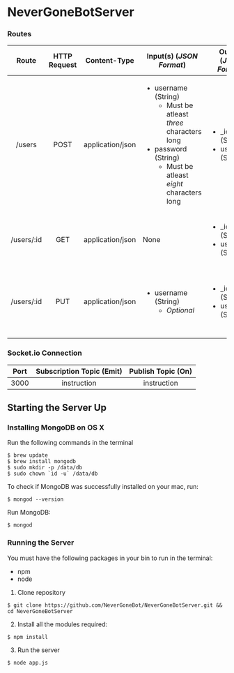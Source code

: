 # NeverGoneBotServer

### Routes

| Route | HTTP Request | Content-Type     | Input(s) (**_JSON Format_**) | Output (**_JSON Format_**) | Description |
| :---: | :----------: | :--------------: | ---------------------------- | -------------------------- | ----------- |
| /users|     POST     | application/json | <ul><li>username (String)<ul><li>Must be atleast _three_ characters long</li></ul></li><li>password (String)<ul><li>Must be atleast _eight_ characters long</li></ul></li></ul> | <ul><li>_id (String)</li><li>username (String)</li></ul> | Create a new user |
| /users/:id | GET | application/json | None | <ul><li>_id (String)</li><li>username (String)</li></ul> | Get the corresponding user's details from the user ID supplied |
| /users/:id | PUT | application/json | <ul><li>username (String)<ul><li>_Optional_</li></ul></li></ul> | <ul><li>_id (String)</li><li>username (String)</li></ul> | Update the corresponding user's details from the user ID and the fields to update supplied |

### Socket.io Connection

| Port | Subscription Topic (Emit) | Publish Topic (On) | 
| :--: | :----------------: | :-----------: |
| 3000 | instruction | instruction |


## Starting the Server Up

### Installing MongoDB on OS X

Run the following commands in the terminal
```
$ brew update
$ brew install mongodb
$ sudo mkdir -p /data/db
$ sudo chown `id -u` /data/db
```

To check if MongoDB was successfully installed on your mac, run:
```
$ mongod --version
```

Run MongoDB:
```
$ mongod
```

### Running the Server

You must have the following packages in your bin to run in the terminal:
- npm
- node

1. Clone repository
```
$ git clone https://github.com/NeverGoneBot/NeverGoneBotServer.git && cd NeverGoneBotServer
```
2. Install all the modules required:
```
$ npm install
```
3. Run the server
```
$ node app.js
```


